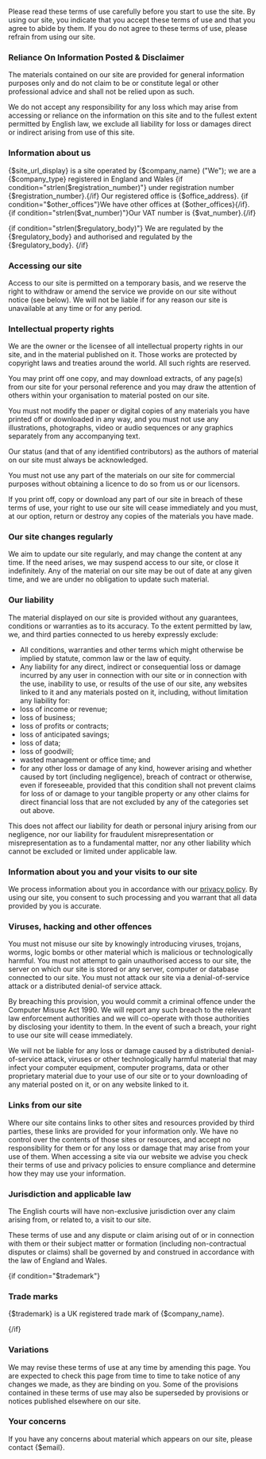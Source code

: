 Please read these terms of use carefully before you start to use the
site. By using our site, you indicate that you accept these terms of use
and that you agree to abide by them. If you do not agree to these terms
of use, please refrain from using our site.

### Reliance On Information Posted & Disclaimer

The materials contained on our site are provided for general information
purposes only and do not claim to be or constitute legal or other
professional advice and shall not be relied upon as such.

We do not accept any responsibility for any loss which may arise from
accessing or reliance on the information on this site and to the fullest
extent permitted by English law, we exclude all liability for loss or
damages direct or indirect arising from use of this site.

### Information about us

{$site_url_display} is a site operated by {$company_name} ("We"); we
are a {$company_type} registered in England and
Wales {if condition="strlen($registration_number)"} under registration number {$registration_number}.{/if} 
Our registered office is {$office_address}. {if condition="$other_offices"}We have other offices at 
{$other_offices}{/if}. {if condition="strlen($vat_number)"}Our VAT number is {$vat_number}.{/if}

{if condition="strlen($regulatory_body)"}
We are regulated by the {$regulatory_body} and authorised and regulated
by the {$regulatory_body}.
{/if}

### Accessing our site

Access to our site is permitted on a temporary basis, and we reserve the
right to withdraw or amend the service we provide on our site without
notice (see below). We will not be liable if for any reason our site is
unavailable at any time or for any period.

### Intellectual property rights

We are the owner or the licensee of all intellectual property rights in
our site, and in the material published on it. Those works are protected
by copyright laws and treaties around the world. All such rights are
reserved.

You may print off one copy, and may download extracts, of any page(s)
from our site for your personal reference and you may draw the attention
of others within your organisation to material posted on our site.

You must not modify the paper or digital copies of any materials you
have printed off or downloaded in any way, and you must not use any
illustrations, photographs, video or audio sequences or any graphics
separately from any accompanying text.

Our status (and that of any identified contributors) as the authors of
material on our site must always be acknowledged.

You must not use any part of the materials on our site for commercial
purposes without obtaining a licence to do so from us or our licensors.

If you print off, copy or download any part of our site in breach of
these terms of use, your right to use our site will cease immediately
and you must, at our option, return or destroy any copies of the
materials you have made.

### Our site changes regularly

We aim to update our site regularly, and may change the content at any
time. If the need arises, we may suspend access to our site, or close it
indefinitely. Any of the material on our site may be out of date at any
given time, and we are under no obligation to update such material.

### Our liability

The material displayed on our site is provided without any guarantees,
conditions or warranties as to its accuracy. To the extent permitted by
law, we, and third parties connected to us hereby expressly exclude:

-   All conditions, warranties and other terms which might otherwise be
    implied by statute, common law or the law of equity.
-   Any liability for any direct, indirect or consequential loss or
    damage incurred by any user in connection with our site or in
    connection with the use, inability to use, or results of the use of
    our site, any websites linked to it and any materials posted on it,
    including, without limitation any liability for:
-   loss of income or revenue;
-   loss of business;
-   loss of profits or contracts;
-   loss of anticipated savings;
-   loss of data;
-   loss of goodwill;
-   wasted management or office time; and
-   for any other loss or damage of any kind, however arising and
    whether caused by tort (including negligence), breach of contract or
    otherwise, even if foreseeable, provided that this condition shall
    not prevent claims for loss of or damage to your tangible property
    or any other claims for direct financial loss that are not excluded
    by any of the categories set out above.

This does not affect our liability for death or personal injury arising
from our negligence, nor our liability for fraudulent misrepresentation
or misrepresentation as to a fundamental matter, nor any other liability
which cannot be excluded or limited under applicable law.

### Information about you and your visits to our site

We process information about you in accordance with our [privacy policy]({$privacy_url}). 
By using our site, you consent to such processing and you warrant that all 
data provided by you is accurate.

### Viruses, hacking and other offences

You must not misuse our site by knowingly introducing viruses, trojans,
worms, logic bombs or other material which is malicious or
technologically harmful. You must not attempt to gain unauthorised
access to our site, the server on which our site is stored or any
server, computer or database connected to our site. You must not attack
our site via a denial-of-service attack or a distributed denial-of
service attack.

By breaching this provision, you would commit a criminal offence under
the Computer Misuse Act 1990. We will report any such breach to the
relevant law enforcement authorities and we will co-operate with those
authorities by disclosing your identity to them. In the event of such a
breach, your right to use our site will cease immediately.

We will not be liable for any loss or damage caused by a distributed
denial-of-service attack, viruses or other technologically harmful
material that may infect your computer equipment, computer programs,
data or other proprietary material due to your use of our site or to
your downloading of any material posted on it, or on any website linked
to it.

### Links from our site

Where our site contains links to other sites and resources provided by
third parties, these links are provided for your information only. We
have no control over the contents of those sites or resources, and
accept no responsibility for them or for any loss or damage that may
arise from your use of them. When accessing a site via our website we
advise you check their terms of use and privacy policies to ensure
compliance and determine how they may use your information.

### Jurisdiction and applicable law

The English courts will have non-exclusive jurisdiction over any claim
arising from, or related to, a visit to our site.

These terms of use and any dispute or claim arising out of or in
connection with them or their subject matter or formation (including
non-contractual disputes or claims) shall be governed by and construed
in accordance with the law of England and Wales.

{if condition="$trademark"}
### Trade marks

{$trademark} is a UK registered trade mark of {$company_name}.

{/if}
### Variations

We may revise these terms of use at any time by amending this page. You
are expected to check this page from time to time to take notice of any
changes we made, as they are binding on you. Some of the provisions
contained in these terms of use may also be superseded by provisions or
notices published elsewhere on our site.

### Your concerns

If you have any concerns about material which appears on our site,
please contact {$email}.
